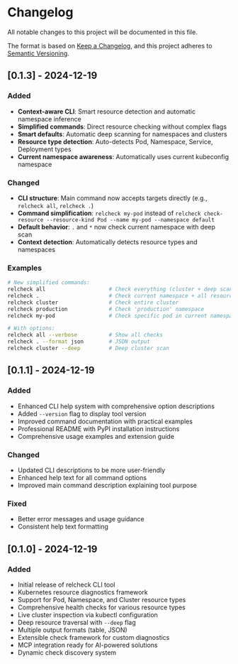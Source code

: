 # Changelog

All notable changes to this project will be documented in this file.

The format is based on [Keep a Changelog](https://keepachangelog.com/en/1.0.0/),
and this project adheres to [Semantic Versioning](https://semver.org/spec/v2.0.0.html).

## [0.1.3] - 2024-12-19

### Added
- **Context-aware CLI**: Smart resource detection and automatic namespace inference
- **Simplified commands**: Direct resource checking without complex flags
- **Smart defaults**: Automatic deep scanning for namespaces and clusters
- **Resource type detection**: Auto-detects Pod, Namespace, Service, Deployment types
- **Current namespace awareness**: Automatically uses current kubeconfig namespace

### Changed
- **CLI structure**: Main command now accepts targets directly (e.g., `relcheck all`, `relcheck .`)
- **Command simplification**: `relcheck my-pod` instead of `relcheck check-resource --resource-kind Pod --name my-pod --namespace default`
- **Default behavior**: `.` and `*` now check current namespace with deep scan
- **Context detection**: Automatically detects resource types and namespaces

### Examples
```bash
# New simplified commands:
relcheck all                    # Check everything (cluster + deep scan)
relcheck .                      # Check current namespace + all resources
relcheck cluster                # Check entire cluster
relcheck production             # Check 'production' namespace
relcheck my-pod                 # Check specific pod in current namespace

# With options:
relcheck all --verbose          # Show all checks
relcheck . --format json        # JSON output
relcheck cluster --deep         # Deep cluster scan
```

## [0.1.1] - 2024-12-19

### Added
- Enhanced CLI help system with comprehensive option descriptions
- Added `--version` flag to display tool version
- Improved command documentation with practical examples
- Professional README with PyPI installation instructions
- Comprehensive usage examples and extension guide

### Changed
- Updated CLI descriptions to be more user-friendly
- Enhanced help text for all command options
- Improved main command description explaining tool purpose

### Fixed
- Better error messages and usage guidance
- Consistent help text formatting

## [0.1.0] - 2024-12-19

### Added
- Initial release of relcheck CLI tool
- Kubernetes resource diagnostics framework
- Support for Pod, Namespace, and Cluster resource types
- Comprehensive health checks for various resource types
- Live cluster inspection via kubectl configuration
- Deep resource traversal with `--deep` flag
- Multiple output formats (table, JSON)
- Extensible check framework for custom diagnostics
- MCP integration ready for AI-powered solutions
- Dynamic check discovery system
